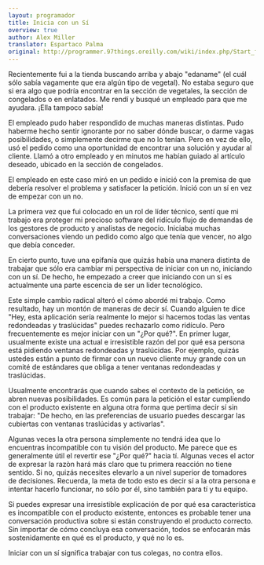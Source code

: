 ```yaml
---
layout: programador
title: Inicia con un Sí
overview: true
author: Alex Miller
translator: Espartaco Palma
original: http://programmer.97things.oreilly.com/wiki/index.php/Start_from_Yes
---
```


Recientemente fui a la tienda buscando arriba y abajo "edaname" (el cuál sólo sabía vagamente que era algún tipo de vegetal). No estaba seguro que si era algo que podría encontrar en la sección de vegetales, la sección de congelados o en enlatados. Me rendí y busqué un empleado para que me ayudara. ¡Ella tampoco sabía!

El empleado pudo haber respondido de muchas maneras distintas. Pudo haberme hecho sentir ignorante por no saber dónde buscar, o darme vagas posibilidades, o simplemente decirme que no lo tenían. Pero en vez de ello, usó el pedido como una oportunidad de encontrar una solución y ayudar al cliente. Llamó a otro empleado y en minutos me habían guiado al artículo deseado, ubicado en la sección de congelados.

El empleado en este caso miró en un pedido e inició con la premisa de que debería resolver el problema y satisfacer la petición. Inició con un sí en vez de empezar con un no.

La primera vez que fui colocado en un rol de líder técnico, sentí que mi trabajo era proteger mi precioso software del ridículo flujo de demandas de los gestores de producto y analistas de negocio. Iniciaba muchas conversaciones viendo un pedido como algo que tenía que vencer, no algo que debía conceder.

En cierto punto, tuve una epifanía que quizás había una manera distinta de trabajar que sólo era cambiar mi perspectiva de iniciar con un no, iniciando con un sí. De hecho, he empezado a creer que iniciando con un sí es actualmente una parte escencia de ser un lider tecnológico.

Este simple cambio radical alteró el cómo abordé mi trabajo. Como resultado, hay un montón de maneras de decir sí. Cuando alguien te dice "Hey, esta aplicación sería realmente lo mejor si hacemos todas las ventas redondeadas y traslúcidas" puedes rechazarlo como ridículo. Pero frecuentemente es mejor iniciar con un "¿Por qué?". En primer lugar, usualmente existe una actual e irresistible razón del por qué esa persona está pidiendo ventanas redondeadas y traslúcidas. Por ejemplo, quizás ustedes están a punto de firmar con un nuevo cliente muy grande con un comité de estándares que obliga a tener ventanas redondeadas y traslúcidas.

Usualmente encontrarás que cuando sabes el contexto de la petición, se abren nuevas posibilidades. Es común para la petición el estar cumpliendo con el producto existente en alguna otra forma que pertima decir sí sin trabajar: "De hecho, en las preferencias de usuario puedes descargar las cubiertas con ventanas traslúcidas y activarlas".

Algunas veces la otra persona simplemente no tendrá idea que lo encuentras incompatible con tu visión del producto. Me parece que es generalmente útil el revertir ese "¿Por qué?" hacia tí. Algunas veces el actor de expresar la razòn hará más claro que tu primera reacción no tiene sentido. Si no, quizás necesites elevarlo a un nivel superior de tomadores de decisiones. Recuerda, la meta de todo esto es decir sí a la otra persona e intentar hacerlo funcionar, no sólo por él, sino también para tí y tu equipo.

Si puedes expresar una irresistible explicación de por qué esa característica es incompatible con el producto existente, entonces es probable tener una conversación productiva sobre si están construyendo el producto correcto. Sin importar de cómo concluya esa conversación, todos se enfocarán más sostenidamente en qué es el producto, y qué no lo es.

Iniciar con un sí significa trabajar con tus colegas, no contra ellos.




